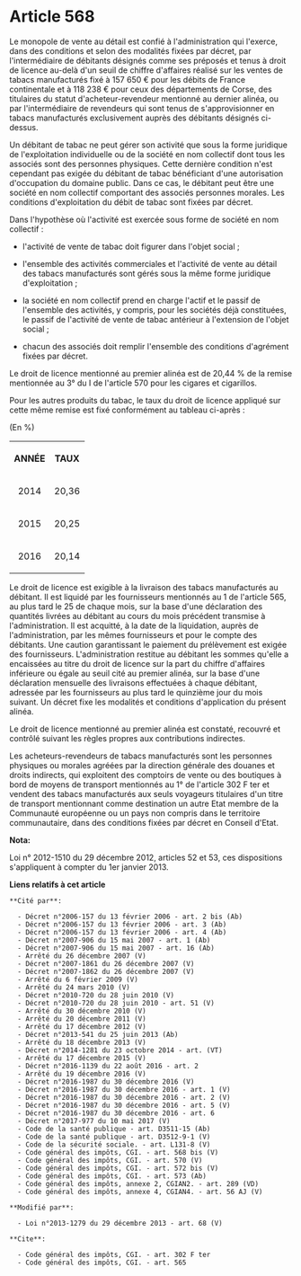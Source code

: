 # Article 568

Le monopole de vente au détail est confié à l'administration qui l'exerce, dans des conditions et selon des modalités fixées
par décret, par l'intermédiaire de débitants désignés comme ses préposés et tenus à droit de licence au-delà d'un seuil de
chiffre d'affaires réalisé sur les ventes de tabacs manufacturés fixé à 157 650 € pour les débits de France continentale et à
118 238 € pour ceux des départements de Corse, des titulaires du statut d'acheteur-revendeur mentionné au dernier alinéa, ou
par l'intermédiaire de revendeurs qui sont tenus de s'approvisionner en tabacs manufacturés exclusivement auprès des
débitants désignés ci-dessus. 

Un débitant de tabac ne peut gérer son activité que sous la forme juridique de l'exploitation individuelle ou de la société
en nom collectif dont tous les associés sont des personnes physiques. Cette dernière condition n'est cependant pas exigée du
débitant de tabac bénéficiant d'une autorisation d'occupation du domaine public. Dans ce cas, le débitant peut être une
société en nom collectif comportant des associés personnes morales. Les conditions d'exploitation du débit de tabac sont
fixées par décret. 

Dans l'hypothèse où l'activité est exercée sous forme de société en nom collectif :

- l'activité de vente de tabac doit figurer dans l'objet social ;

- l'ensemble des activités commerciales et l'activité de vente au détail des tabacs manufacturés sont gérés sous la même
forme juridique d'exploitation ;

- la société en nom collectif prend en charge l'actif et le passif de l'ensemble des activités, y compris, pour les sociétés
déjà constituées, le passif de l'activité de vente de tabac antérieur à l'extension de l'objet social ;

- chacun des associés doit remplir l'ensemble des conditions d'agrément fixées par décret. 

Le droit de licence mentionné au premier alinéa est de 20,44 % de la remise mentionnée au 3° du I de l'article 570 pour les
cigares et cigarillos. 

Pour les autres produits du tabac, le taux du droit de licence appliqué sur cette même remise est fixé conformément au
tableau ci-après :

(En %) 

<table>
    <tbody>
      <tr>
        <th>

ANNÉE

</th>
        <th>

TAUX

</th>
      </tr>
      <tr>
        <td align="center">

2014

</td>
        <td align="center">

20,36

</td>
      </tr>
      <tr>
        <td align="center">

2015

</td>
        <td align="center">

20,25

</td>
      </tr>
      <tr>
        <td align="center">

2016

</td>
        <td align="center">

20,14

</td>
      </tr>
    </tbody>
  </table>

Le droit de licence est exigible à la livraison des tabacs manufacturés au débitant. Il est liquidé par les fournisseurs
mentionnés au 1 de l'article 565, au plus tard le 25 de chaque mois, sur la base d'une déclaration des quantités livrées au
débitant au cours du mois précédent transmise à l'administration. Il est acquitté, à la date de la liquidation, auprès de
l'administration, par les mêmes fournisseurs et pour le compte des débitants. Une caution garantissant le paiement du
prélèvement est exigée des fournisseurs. L'administration restitue au débitant les sommes qu'elle a encaissées au titre du
droit de licence sur la part du chiffre d'affaires inférieure ou égale au seuil cité au premier alinéa, sur la base d'une
déclaration mensuelle des livraisons effectuées à chaque débitant, adressée par les fournisseurs au plus tard le quinzième
jour du mois suivant. Un décret fixe les modalités et conditions d'application du présent alinéa. 

Le droit de licence mentionné au premier alinéa est constaté, recouvré et contrôlé suivant les règles propres aux
contributions indirectes. 

Les acheteurs-revendeurs de tabacs manufacturés sont les personnes physiques ou morales agréées par la direction générale des
douanes et droits indirects, qui exploitent des comptoirs de vente ou des boutiques à bord de moyens de transport mentionnés
au 1° de l'article 302 F ter et vendent des tabacs manufacturés aux seuls voyageurs titulaires d'un titre de transport
mentionnant comme destination un autre Etat membre de la Communauté européenne ou un pays non compris dans le territoire
communautaire, dans des conditions fixées par décret en Conseil d'Etat.

**Nota:**

Loi n° 2012-1510 du 29 décembre 2012, articles 52 et 53, ces dispositions s'appliquent à compter du 1er janvier 2013.

**Liens relatifs à cet article**

	**Cité par**:

	  - Décret n°2006-157 du 13 février 2006 - art. 2 bis (Ab)
	  - Décret n°2006-157 du 13 février 2006 - art. 3 (Ab)
	  - Décret n°2006-157 du 13 février 2006 - art. 4 (Ab)
	  - Décret n°2007-906 du 15 mai 2007 - art. 1 (Ab)
	  - Décret n°2007-906 du 15 mai 2007 - art. 16 (Ab)
	  - Arrêté du 26 décembre 2007 (V)
	  - Décret n°2007-1861 du 26 décembre 2007 (V)
	  - Décret n°2007-1862 du 26 décembre 2007 (V)
	  - Arrêté du 6 février 2009 (V)
	  - Arrêté du 24 mars 2010 (V)
	  - Décret n°2010-720 du 28 juin 2010 (V)
	  - Décret n°2010-720 du 28 juin 2010 - art. 51 (V)
	  - Arrêté du 30 décembre 2010 (V)
	  - Arrêté du 20 décembre 2011 (V)
	  - Arrêté du 17 décembre 2012 (V)
	  - Décret n°2013-541 du 25 juin 2013 (Ab)
	  - Arrêté du 18 décembre 2013 (V)
	  - Décret n°2014-1281 du 23 octobre 2014 - art. (VT)
	  - Arrêté du 17 décembre 2015 (V)
	  - Décret n°2016-1139 du 22 août 2016 - art. 2
	  - Arrêté du 19 décembre 2016 (V)
	  - Décret n°2016-1987 du 30 décembre 2016 (V)
	  - Décret n°2016-1987 du 30 décembre 2016 - art. 1 (V)
	  - Décret n°2016-1987 du 30 décembre 2016 - art. 2 (V)
	  - Décret n°2016-1987 du 30 décembre 2016 - art. 5 (V)
	  - Décret n°2016-1987 du 30 décembre 2016 - art. 6
	  - Décret n°2017-977 du 10 mai 2017 (V)
	  - Code de la santé publique - art. D3511-15 (Ab)
	  - Code de la santé publique - art. D3512-9-1 (V)
	  - Code de la sécurité sociale. - art. L131-8 (V)
	  - Code général des impôts, CGI. - art. 568 bis (V)
	  - Code général des impôts, CGI. - art. 570 (V)
	  - Code général des impôts, CGI. - art. 572 bis (V)
	  - Code général des impôts, CGI. - art. 573 (Ab)
	  - Code général des impôts, annexe 2, CGIAN2. - art. 289 (VD)
	  - Code général des impôts, annexe 4, CGIAN4. - art. 56 AJ (V)

	**Modifié par**:

	  - Loi n°2013-1279 du 29 décembre 2013 - art. 68 (V)

	**Cite**:

	  - Code général des impôts, CGI. - art. 302 F ter
	  - Code général des impôts, CGI. - art. 565

